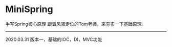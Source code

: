 # MiniSpring

手写Spring核心原理
跟着风骚走位的Tom老师，来夯实一下基础原理。


--------------------------------------------
2020.03.31 版本一，基础的IOC，DI，MVC功能
